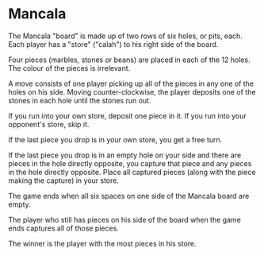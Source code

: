 # Mancala
The Mancala "board" is made up of two rows of six holes, or pits, each.
Each player has a "store" ("calah") to his right side of the board.

Four pieces (marbles, stones or beans) are placed in each of the 12
holes. The colour of the pieces is irrelevant.

A move consists of one player picking up all of the pieces in any one
of the holes on his side. Moving counter-clockwise, the player deposits
one of the stones in each hole until the stones run out.

If you run into your own store, deposit one piece in it. If you run
into your opponent's store, skip it.

If the last piece you drop is in your own store, you get a free turn.

If the last piece you drop is in an empty hole on your side and there
are pieces in the hole directly opposite, you capture that piece and
any pieces in the hole directly opposite. Place all captured pieces
(along with the piece making the capture) in your store.

The game ends when all six spaces on one side of the Mancala board
are empty.

The player who still has pieces on his side of the board when the
game ends captures all of those pieces.

The winner is the player with the most pieces in his store.
